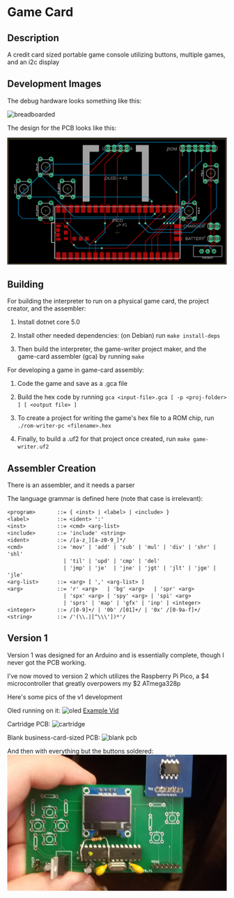 # Game Card

## Description

A credit card sized portable game console utilizing buttons, multiple games, and an i2c display

## Development Images

The debug hardware looks something like this:

![breadboarded](./docs/dev-images/v2-breadboard.jpg)

The design for the PCB looks like this:

![v2 pcb](./docs/dev-images/v2-pcb-design.png)

## Building

For building the interpreter to run on a physical game card, the project creator, and the assembler:

 1. Install dotnet core 5.0

 2. Install other needed dependencies: (on Debian) run `make install-deps`

 3. Then build the interpreter, the game-writer project maker, and the game-card assembler (gca) by running `make`

For developing a game in game-card assembly:

 1. Code the game and save as a .gca file
 
 2. Build the hex code by running `gca <input-file>.gca [ -p <proj-folder> ] [ <output file> ]`

 4. To create a project for writing the game's hex file to a ROM chip, run `./rom-writer-pc <filename>.hex`

 5. Finally, to build a .uf2 for that project once created, run `make game-writer.uf2`

## Assembler Creation

There is an assembler, and it needs a parser

The language grammar is defined here (note that case is irrelevant):

```
<program>       ::= { <inst> | <label> | <include> }
<label>         ::= <ident> ':'
<inst>          ::= <cmd> <arg-list>
<include>       ::= 'include' <string>
<ident>         ::= /[a-z_][a-z0-9_]*/
<cmd>           ::= 'mov' | 'add' | 'sub' | 'mul' | 'div' | 'shr' | 'shl'
                  | 'til' | 'upd' | 'cmp' | 'del'
                  | 'jmp' | 'je'  | 'jne' | 'jgt' | 'jlt' | 'jge' | 'jle'
<arg-list>      ::= <arg> [ ',' <arg-list> ]
<arg>           ::= 'r' <arg>   | 'bg' <arg>   | 'spr' <arg>
                  | 'spx' <arg> | 'spy' <arg> | 'spi' <arg>
                  | 'sprs' | 'map' | 'gfx' | 'inp' | <integer>
<integer>       ::= /[0-9]+/ | '0b' /[01]+/ | '0x' /[0-9a-f]+/
<string>        ::= /'(\\.|[^\\\'])*'/
```

## Version 1

Version 1 was designed for an Arduino and is essentially complete, though I never got the PCB working.

I've now moved to version 2 which utilizes the Raspberry Pi Pico, a \$4 microcontroller that greatly overpowers my $2 ATmega328p

Here's some pics of the v1 development

Oled running on it:
![oled](./docs/dev-images/v1-oled-workingf.jpg)
[Example Vid](./docs/dev-images/v1-running-example.mp4)

Cartridge PCB:
![cartridge](./docs/dev-images/v1-cartridge.jpg)

Blank business-card-sized PCB:
![blank pcb](./docs/dev-images/v1-blank.jpg)

And then with everything but the buttons soldered:
![soldered](./docs/dev-images/v1-pcb-soldered.jpg)
